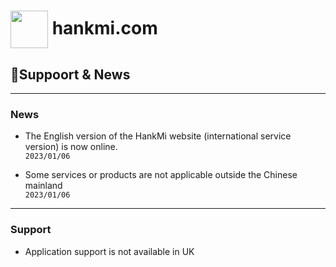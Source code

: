 # [<img src="https://www.hankmi.com/favicon.ico" width="60" height="60" align="center" />](https://www.hankmi.com/en) hankmi.com
## 📰Suppoort & News

***
### News
* The English version of the HankMi website (international service version) is now online.  
`2023/01/06`  
  
* Some services or products are not applicable outside the Chinese mainland  
`2023/01/06`  
  

***

### Support
* Application support is not available in UK

